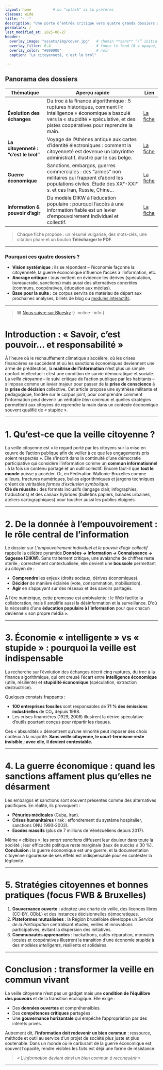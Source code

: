 ```yaml
---
layout: home          # ou "splash" si tu préfères
classes: wide 
title: "· -"
description: "Une porte d’entrée critique vers quatre grands dossiers sur l’économie, la citoyenneté, la guerre économique et l’information. Chaque fiche combine analyse, vulgarisation et pistes d’action concrètes."
permalink: /
last_modified_at: 2025-06-27
header:
  overlay_image: "assets/img/cover.jpg"   # chemin **sans** “/” initial → sera préfixé par {{ site.baseurl }}
  overlay_filter: 0.4                     # fonce le fond (0 = opaque, 1 = transparent)
  overlay_color: "#000000"                # noir
  caption: "La citoyenneté, c'est le brol"                             # (optionnel) copyright ou source de l’image

---
```


## Panorama des dossiers

| Thématique | Aperçu rapide | Lien |
|------------|---------------|------|
| **Évolution des échanges** | Du troc à la finance algorithmique : 5 ruptures historiques, comment l’« intelligence » économique a basculé vers la « stupidité » spéculative, et des pistes coopératives pour reprendre la main. | [La fiche](resources/echanges-intelligence-stupidite/) |
| **La citoyenneté : “c’est le brol”** | Voyage de l’Athènes antique aux cartes d’identité électroniques : comment la citoyenneté est devenue un labyrinthe administratif, illustré par le cas belge. | [La fiche](resources/citoyennete-brol/) |
| **Guerre économique** | Sanctions, embargos, guerres commerciales : des “armes” non militaires qui frappent d’abord les populations civiles. Étude des XXᵉ-XXIᵉ s. et cas Iran, Russie, Chine… | [La fiche](resources/guerre-economique/) |
| **Information & pouvoir d’agir** | Du modèle DIKW à l’éducation populaire : pourquoi l’accès à une information fiable est un levier d’empouvoirement individuel et collectif. | [La fiche](resources/information-pouvoir-agir/) |

> Chaque fiche propose : un résumé vulgarisé, des mots-clés, une citation phare et un bouton **Télécharger le PDF**.

---

### Pourquoi ces quatre dossiers ?

* **Vision systémique :** ils se répondent – l’économie façonne la citoyenneté, la guerre économique influence l’accès à l’information, etc.
* **Ancrage critique :** tous mettent en évidence les dérives (spéculation, bureaucratie, sanctions) mais aussi des alternatives concrètes (communs, coopératives, éducation aux médias).
* **Base pour la suite :** ce corpus servira de matériau de départ aux prochaines analyses, billets de blog ou [modules interactifs](https://ouaisfieu.github.io/vitrine/).

---

> 🟦 [Nous suivre sur Bluesky](https://bsky.app/profile/ouaisfi.eu)
{: .notice--info }


# Introduction : « Savoir, c’est pouvoir… et responsabilité »

À l’heure où le réchauffement climatique s’accélère, où les crises financières se succèdent et où les sanctions économiques deviennent une arme de prédilection, la **maîtrise de l’information** n’est plus un simple confort intellectuel : c’est une condition de survie démocratique et sociale. La _veille citoyenne_ – le suivi critique de l’action publique par les habitants – s’impose comme un levier majeur pour passer de la **prise de conscience** à la **prise de décision** collective. Cet article propose une synthèse militante et pédagogique, fondée sur le corpus joint, pour comprendre comment l’information peut devenir un véritable _bien commun_ et quelles stratégies permettent aux citoyens de reprendre la main dans un contexte économique souvent qualifié de « stupide ».

---

# 1. Qu’est-ce que la veille citoyenne ?

La veille citoyenne est « le regard porté par les citoyens sur la mise en œuvre de l’action publique afin de veiller à ce que les engagements pris soient respectés ». Elle s’inscrit dans la continuité d’une démocratie participative qui considère l’information comme un **commun informationnel** : à la fois un contenu partagé et un outil collectif. Encore faut-il que **tout le monde** puisse y accéder. Or, en Fédération Wallonie-Bruxelles comme ailleurs, fractures numériques, bulles algorithmiques et jargons techniques créent de véritables _formes d’exclusion symbolique_.  
**Clé de réussite :** des formats inclusifs (langage clair, infographies, traductions) et des canaux hybrides (bulletins papiers, balades urbaines, ateliers cartographiques) pour toucher aussi les publics éloignés.

---

# 2. De la donnée à l’empouvoirement : le rôle central de l’information

Le dossier sur _L’empouvoirement individuel et le pouvoir d’agir collectif_ rappelle la célèbre pyramide **Données → Information → Connaissance → Sagesse (DIKW)**. Sans traitement critique, une avalanche de chiffres reste stérile ; correctement contextualisée, elle devient une **boussole** permettant au citoyen de :

* **Comprendre** les enjeux (droits sociaux, dérives économiques).  
* **Décider** de manière éclairée (vote, consommation, mobilisation).  
* **Agir** en s’appuyant sur des réseaux et des savoirs partagés.

À l’ère numérique, cette promesse est ambivalente : le Web facilite la collaboration, mais il amplifie aussi la désinformation et la surveillance. D’où la nécessité d’une **éducation populaire à l’information** pour que chacun devienne « son propre média ».

---

# 3. Économie « intelligente » vs « stupide » : pourquoi la veille est indispensable

La recherche sur l’évolution des échanges décrit cinq ruptures, du troc à la finance algorithmique, qui ont creusé l’écart entre **intelligence économique** (utile, résiliente) et **stupidité économique** (spéculation, extraction destructrice).

Quelques constats frappants :

* **100 entreprises fossiles** sont responsables de **71 % des émissions industrielles** de CO₂ depuis 1988.  
* Les crises financières (1929, 2008) illustrent la dérive spéculative d’outils pourtant conçus pour répartir les risques.  

Ces « absurdités » démontrent qu’une minorité peut imposer des choix coûteux à la majorité. **Sans veille citoyenne, le court-termisme reste invisible ; avec elle, il devient contestable.**

---

# 4. La guerre économique : quand les sanctions affament plus qu’elles ne désarment

Les embargos et sanctions sont souvent présentés comme des alternatives pacifiques. En réalité, ils provoquent :

* **Pénuries médicales** (Cuba, Iran).  
* **Crises humanitaires** (Irak : effondrement du système hospitalier, sanctions ONU 1990-2003).  
* **Exodes massifs** (plus de 7 millions de Vénézuéliens depuis 2017).

Même « ciblées », les _smart sanctions_ diffusent leur douleur dans toute la société ; leur efficacité politique reste marginale (taux de succès ≤ 30 %).  
**Conclusion :** la guerre économique est une guerre, et la documentation citoyenne rigoureuse de ses effets est indispensable pour en contester la légitimité.

---

# 5. Stratégies citoyennes et bonnes pratiques (focus FWB & Bruxelles)

1. **Gouvernance ouverte** : adoptez une charte de veille, des licences libres (CC-BY, ODbL) et des instances décisionnelles démocratiques.  
2. **Plateformes mutualisées** : la Région bruxelloise développe un _Service de la Participation_ centralisant études, veilles et innovations participatives, évitant la dispersion des initiatives.  
3. **Communautés apprenantes** : hackathons, cafés-réparation, monnaies locales et coopératives illustrent la transition d’une économie _stupide_ à des modèles _intelligents_, résilients et solidaires.  

---

# Conclusion : transformer la veille en commun vivant

La veille citoyenne n’est pas un gadget mais une **condition de l’équilibre des pouvoirs** et de la transition écologique. Elle exige :

* Des **données ouvertes** et compréhensibles.  
* Des **compétences critiques** partagées.  
* Une **gouvernance horizontale** qui empêche l’appropriation par des intérêts privés.

Autrement dit, **l’information doit redevenir un bien commun** : ressource, méthode et outil au service d’un projet de société plus juste et plus soutenable. Dans un monde où le carburant de la guerre économique est souvent l’opacité, rendre visibles les faits est déjà une forme de résistance.

> _« L’information devient ainsi un bien commun à reconquérir »_  

---


